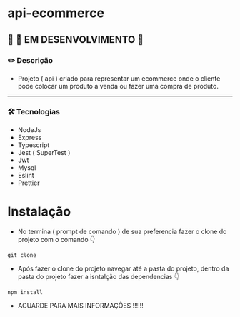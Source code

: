 # api-ecommerce

## 	:rotating_light: :construction:  EM DESENVOLVIMENTO 	:rotating_light:

### :pencil2:  Descrição

- Projeto ( api ) criado para representar um ecommerce onde o cliente pode colocar um produto a venda ou fazer uma compra de produto.

------



### :hammer_and_wrench:  Tecnologias

- NodeJs
- Express
- Typescript
- Jest ( SuperTest )
- Jwt
- Mysql
- Eslint
- Prettier

# Instalação

- No termina ( prompt de comando ) de sua preferencia fazer o clone do projeto com o comando :point_down:
```
git clone 
```

- Após fazer o clone do projeto navegar até a pasta do projeto, dentro da pasta do projeto fazer a isntalção das dependencias :point_down:
```
npm install
```

- AGUARDE PARA MAIS INFORMAÇÔES !!!!!!
